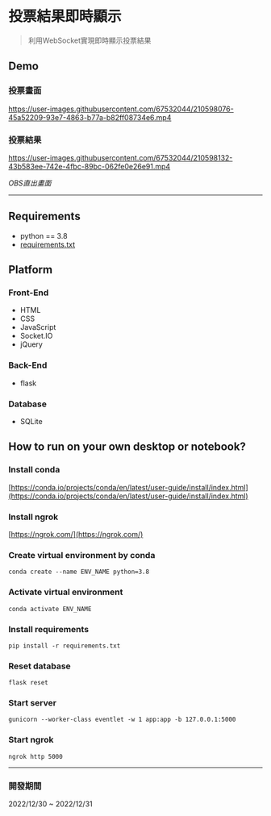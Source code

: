 # 投票結果即時顯示
> 利用WebSocket實現即時顯示投票結果
## Demo
### 投票畫面
https://user-images.githubusercontent.com/67532044/210598076-45a52209-93e7-4863-b77a-b82ff08734e6.mp4

### 投票結果
https://user-images.githubusercontent.com/67532044/210598132-43b583ee-742e-4fbc-89bc-062fe0e26e91.mp4    

*OBS直出畫面*

***

## Requirements
- python == 3.8
- [requirements.txt](https://github.com/JT-427/real-time-voting/blob/master/requirements.txt)

## Platform 
### Front-End
- HTML
- CSS
- JavaScript
- Socket.IO
- jQuery
### Back-End
- flask
### Database
- SQLite

## How to run on your own desktop or notebook?
### Install conda
 [https://conda.io/projects/conda/en/latest/user-guide/install/index.html](https://conda.io/projects/conda/en/latest/user-guide/install/index.html)
### Install ngrok
 [https://ngrok.com/](https://ngrok.com/)
### Create virtual environment by conda
```
conda create --name ENV_NAME python=3.8
```
### Activate virtual environment
```
conda activate ENV_NAME
```
### Install requirements
```
pip install -r requirements.txt
```
### Reset database
```
flask reset
```
### Start server
```
gunicorn --worker-class eventlet -w 1 app:app -b 127.0.0.1:5000
```
### Start ngrok
```
ngrok http 5000
```

***

### 開發期間
2022/12/30 ~ 2022/12/31
